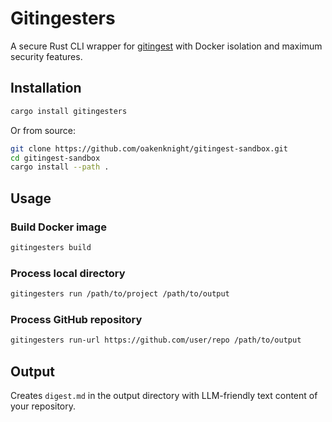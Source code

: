 # Gitingesters

A secure Rust CLI wrapper for [gitingest](https://github.com/coderamp-labs/gitingest) with Docker isolation and maximum security features.

## Installation

```bash
cargo install gitingesters
```

Or from source:
```bash
git clone https://github.com/oakenknight/gitingest-sandbox.git
cd gitingest-sandbox
cargo install --path .
```

## Usage

### Build Docker image
```bash
gitingesters build
```

### Process local directory
```bash
gitingesters run /path/to/project /path/to/output
```

### Process GitHub repository
```bash
gitingesters run-url https://github.com/user/repo /path/to/output
```

## Output

Creates `digest.md` in the output directory with LLM-friendly text content of your repository.
